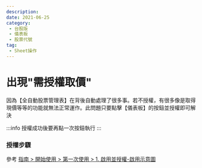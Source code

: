 ```yaml
---
description:
date: 2021-06-25
category:
 - 台股版
 - 儀表板
 - 股票代號
tag:
 - Sheet操作
---
```


# 出現"需授權取價"

  因為【全自動股票管理表】在背後自動處理了很多事。若不授權，有很多像是取得現價等等的功能就無法正常運作。此問題只要點擊【儀表板】的按鈕並授權即可解決

 :::info 授權成功後要再點一次按鈕執行
 :::

### 授權步驟

  參考 [指南 > 開始使用 > 第一次使用 > 1. 啟用並授權-啟用示意圖](../guide#開始使用)